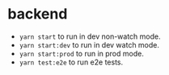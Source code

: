 # backend

* `yarn start` to run in dev non-watch mode.
* `yarn start:dev` to run in dev watch mode.
* `yarn start:prod` to run in prod mode.
* `yarn test:e2e` to run e2e tests.

